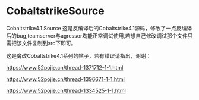 # CobaltstrikeSource
Cobaltstrike4.1 Source
这是反编译后的Cobaltstrike4.1源码，修改了一点反编译后的bug,teamserver与agressor均能正常调试使用,若想自己修改调试那个文件只需把该文件复制到src下即可。

这是魔改Cobaltstrike4.1系列的帖子，若有错误请指出，谢谢：

https://www.52pojie.cn/thread-1371712-1-1.html

https://www.52pojie.cn/thread-1396671-1-1.html

https://www.52pojie.cn/thread-1334525-1-1.html
